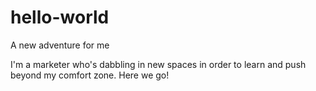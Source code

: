 # hello-world
A new adventure for me

I'm a marketer who's dabbling in new spaces in order to learn and push beyond my comfort zone. Here we go!
